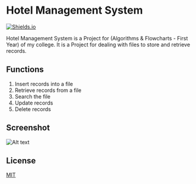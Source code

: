 # Hotel Management System

[![Shields.io](https://img.shields.io/badge/type-college%20project-orange?style=flat)](http://shields.io/)

Hotel Management System is a Project for (Algorithms & Flowcharts - First Year) of my college. It is a Project for dealing with files to store and retrieve records. 

## Functions

1. Insert records into a file
2. Retrieve records from a file
3. Search the file 
4. Update  records
5. Delete records


## Screenshot
![Alt text](https://drive.google.com/uc?id=1JODZyBPrYPPCKDV6J5VvPlRlGkCvjpMt
 "Screen Shot")


## License
[MIT](https://choosealicense.com/licenses/mit/)